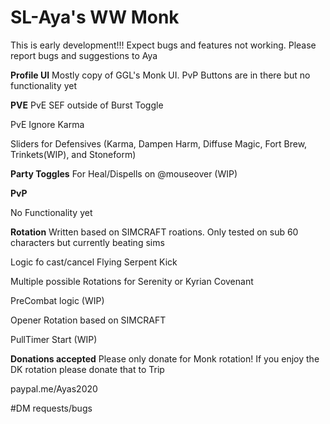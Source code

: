 # SL-Aya's WW Monk

This is early development!!! Expect bugs and features not working. Please report bugs and suggestions to Aya

**Profile UI**
Mostly copy of GGL's Monk UI. PvP Buttons are in there but no functionality yet

  **PVE**
  PvE SEF outside of Burst Toggle
  
  PvE Ignore Karma
  
  Sliders for Defensives (Karma, Dampen Harm, Diffuse Magic, Fort Brew, Trinkets(WIP), and Stoneform)
  
  **Party Toggles**
  For Heal/Dispells  on @mouseover (WIP)
  
  **PvP**
  
  No Functionality yet
  
**Rotation**
Written based on SIMCRAFT roations. Only tested on sub 60 characters but currently beating sims

Logic fo cast/cancel Flying Serpent Kick

Multiple possible Rotations for Serenity or Kyrian Covenant

PreCombat logic (WIP)

Opener Rotation based on SIMCRAFT

PullTimer Start (WIP)

**Donations accepted**
Please only donate for Monk rotation! If you enjoy the DK rotation please donate that to Trip

paypal.me/Ayas2020

#DM requests/bugs

